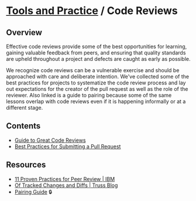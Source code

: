 # [Tools and Practice](../README.md) / Code Reviews

## Overview

Effective code reviews provide some of the best opportunities for learning, gaining valuable feedback from peers, and ensuring that quality standards are upheld throughout a project and defects are caught as early as possible.

We recognize code reviews can be a vulnerable exercise and should be approached with care and deliberate intention.  We've collected some of the best practices for projects to systematize the code review process and lay out expectations for the creator of the pull request as well as the role of the reviewer.  Also linked is a guide to pairing because some of the same lessons overlap with code reviews even if it is happening informally or at a different stage.

## Contents

* [Guide to Great Code Reviews](./great-code-reviews.md)
* [Best Practices for Submitting a Pull Request](./pull-request-best-practices.md)

## Resources

* [11 Proven Practices for Peer Review | IBM](https://www.ibm.com/developerworks/rational/library/11-proven-practices-for-peer-review/)
* [Of Tracked Changes and Diffs | Truss Blog](https://truss.works/blog/2018/1/5/of-tracked-changes-and-diffs-moving-from-editorial-to-engineering)
* [Pairing Guide](https://docs.google.com/document/d/1BlsUdxFjyXBKv8sP5k_dq16gpWW-dUJsSl-3oKDrCnc/edit) 🔒
